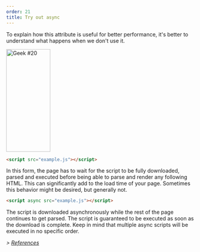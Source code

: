 ```yaml
---
order: 21
title: Try out async
---
```


To explain how this attribute is useful for better performance, it's better to understand what happens when we don't use it.

<div class="img-left">
  <img id="geek-20" class="icos-geek" src="https://browserdiet.com/assets/img/20.png" alt="Geek #20" width="118" height="275" />
</div>

``` html
<script src="example.js"></script>
```

In this form, the page has to wait for the script to be fully downloaded, parsed and executed before being able to parse and render any following HTML. This can significantly add to the load time of your page. Sometimes this behavior might be desired, but generally not.

``` html
<script async src="example.js"></script>
```

The script is downloaded asynchronously while the rest of the page continues to get parsed. The script is guaranteed to be executed as soon as the download is complete. Keep in mind that multiple async scripts will be executed in no specific order.

*> [References](https://github.com/zenorocha/browser-diet/wiki/References#try-out-async)*

